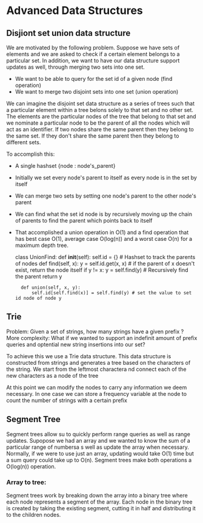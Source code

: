 # Advanced Data Structures

## Disjiont set union data structure
We are motivated by the following problem. Suppose we have sets of elements and we are asked to check if a certain element belongs to a particular set. In addition, we want to have our data structure support updates as well, through merging two sets into one set.
- We want to be able to query for the set id of a given node (find operation)
- We want to merge two disjoint sets into one set (union operation)

We can imagine the disjoint set data structure as a series of trees such that a particular element within a tree belons solely to that set and no other set.
The elements are the particular nodes of the tree that belong to that set and we nominate a particular node to be the parent of all the nodes which will act as an identifier.
If two nodes share the same parent then they belong to the same set. If they don't share the same parent then they belong to different sets.

To accomplish this:
- A single hashset {node : node's_parent}
- Initially we set every node's parent to itself as every node is in the set by itself
- We can merge two sets by setting one node's parent to the other node's parent
- We can find what the set id node is by recursively moving up the chain of parents to find the parent which points back to itself
- That accomplished a union operation in O(1) and a find operation that has best case O(1), average case O(log(n)) and a worst case O(n) for a maximum depth tree.

    class UnionFind:
        def __init__(self):
            self.id = {}  # Hashset to track the parents of nodes
        def find(self, x):
            y = self.id.get(x, x) # if the parent of x doesn't exist, return the node itself
            if y != x:
                y = self.find(y) # Recursively find the parent
            return y

        def union(self, x, y):
            self.id[self.find(x)] = self.find(y) # set the value to set id node of node y
## Trie
Problem: Given a set of strings, how many strings have a given prefix ?
More complexity: What if we wanted to support an indefinit amount of prefix queries and optential new string insertions into our set?

To achieve this we use a Trie data structure. This data structure is constructed from strings and generates a tree based on the characters of the string. We start from the leftmost charactera nd connect each of the new characters as a node of the tree

At this point we can modify the nodes to carry any information we deem necessary. In one case we can store a frequency variable at the node to count the number of strings with a certain prefix

## Segment Tree
Segment trees allow su to quickly perform range queries as well as range updates. Supopose we had an array and we wanted to know the sum of a particular range of numbersa s well as update the array when necessary. Normally, if we were to use just an array, updating would take O(1) time but a sum query could take up to O(n). Segment trees make both operations a O(log(n)) operation.

### Array to tree:
Segment trees work by breaking down the array into a binary tree where each node represents a segment of the array. Each node in the binary tree is created by taking the existing segment, cutting it in half and distributing it to the children nodes.



